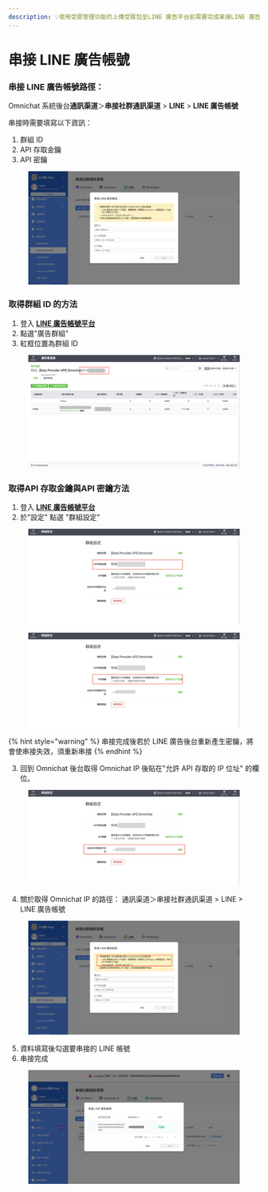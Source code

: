 ```yaml
---
description: 💡使用受眾管理功能的上傳受眾包至LINE 廣告平台前需要完成串接LINE 廣告帳號
---
```


# 串接 LINE 廣告帳號

### 串接 LINE 廣告帳號路徑：

Omnichat 系統後台**通訊渠道**＞**串接社群通訊渠道** > **LINE** > **LINE 廣告帳號**

串接時需要填寫以下資訊：

1. 群組 ID
2. API 存取金鑰
3. API 密鑰

<figure><img src="../../../.gitbook/assets/image (14) (1).png" alt=""><figcaption></figcaption></figure>

### 取得群組 ID 的方法

1. 登入 [**LINE 廣告帳號平台**](https://admanager.line.biz/home/)
2. 點選"廣告群組"
3. 紅框位置為群組 ID&#x20;

<figure><img src="../../../.gitbook/assets/image (15) (1).png" alt=""><figcaption></figcaption></figure>

### 取得API 存取金鑰與API 密鑰方法

1. 登入 [**LINE 廣告帳號平台**](https://admanager.line.biz/home/)
2. 於"設定" 點選 "群組設定"

<figure><img src="../../../.gitbook/assets/image (16) (1).png" alt=""><figcaption></figcaption></figure>

<figure><img src="../../../.gitbook/assets/image (21) (1).png" alt=""><figcaption></figcaption></figure>

{% hint style="warning" %}
串接完成後若於 LINE 廣告後台重新產生密鑰，將會使串接失效，須重新串接
{% endhint %}

3. &#x20;回到 Omnichat 後台取得 Omnichat IP 後貼在"允許 API 存取的 IP 位址" 的欄位。

<figure><img src="../../../.gitbook/assets/image (18) (2).png" alt=""><figcaption></figcaption></figure>

4. &#x20;關於取得 Omnichat IP 的路徑： 通訊渠道＞串接社群通訊渠道 > LINE > LINE 廣告帳號

<figure><img src="../../../.gitbook/assets/image (19) (1).png" alt=""><figcaption></figcaption></figure>

5. 資料填寫後勾選要串接的 LINE 帳號
6. 串接完成

<figure><img src="../../../.gitbook/assets/image (20) (1).png" alt=""><figcaption></figcaption></figure>
